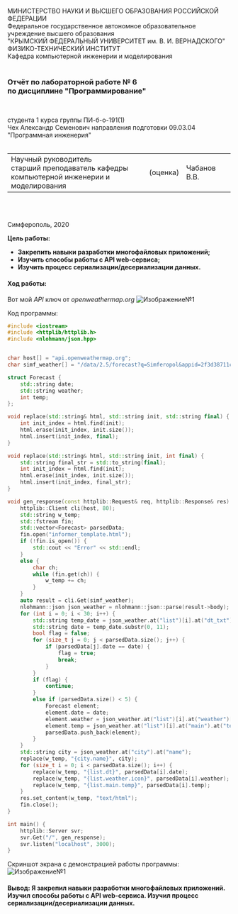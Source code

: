 МИНИСТЕРСТВО НАУКИ  И ВЫСШЕГО ОБРАЗОВАНИЯ РОССИЙСКОЙ ФЕДЕРАЦИИ  
Федеральное государственное автономное образовательное учреждение высшего образования  
"КРЫМСКИЙ ФЕДЕРАЛЬНЫЙ УНИВЕРСИТЕТ им. В. И. ВЕРНАДСКОГО"  
ФИЗИКО-ТЕХНИЧЕСКИЙ ИНСТИТУТ  
Кафедра компьютерной инженерии и моделирования
<br/><br/>

### Отчёт по лабораторной работе № 6<br/> по дисциплине "Программирование"
<br/>

студента 1 курса группы ПИ-б-о-191(1)  
Чех Александр Семенович 
направления подготовки 09.03.04 "Программная инженерия"  
<br/>

<table>
<tr><td>Научный руководитель<br/> старший преподаватель кафедры<br/> компьютерной инженерии и моделирования</td>
<td>(оценка)</td>
<td>Чабанов В.В.</td>
</tr>
</table>
<br/><br/>

Симферополь, 2020
 
 **Цель работы:**
 - **Закрепить навыки разработки многофайловыx приложений;**
 - **Изучить способы работы с API web-сервиса;**
 -  **Изучить процесс сериализации/десериализации данных.**
#### Ход работы:

Вот мой _API_ ключ от _openweathermap.org_
![Изображение№1](https://sun9-11.userapi.com/c854016/v854016279/23e41f/S805BdiLtEs.jpg "Рис.1")

Код программы:
```c++
#include <iostream>
#include <httplib/httplib.h>
#include <nlohmann/json.hpp>


char host[] = "api.openweathermap.org";
char simf_weather[] = "/data/2.5/forecast?q=Simferopol&appid=2f3d38711cb544e16f85c33b6b22a9c7&units=metric";

struct Forecast {
	std::string date;
	std::string weather;
	int temp;
};

void replace(std::string& html, std::string init, std::string final) {
	int init_index = html.find(init);
	html.erase(init_index, init.size());
	html.insert(init_index, final);
}

void replace(std::string& html, std::string init, int final) {
	std::string final_str = std::to_string(final);
	int init_index = html.find(init);
	html.erase(init_index, init.size());
	html.insert(init_index, final_str);
}

void gen_response(const httplib::Request& req, httplib::Response& res) {
	httplib::Client cli(host, 80);
	std::string w_temp;
	std::fstream fin;
	std::vector<Forecast> parsedData;
	fin.open("informer_template.html");
	if (!fin.is_open()) {
		std::cout << "Error" << std::endl;
	}
	else {
		char ch;
		while (fin.get(ch)) {
			w_temp += ch;
		}
	}
	auto result = cli.Get(simf_weather);
	nlohmann::json json_weather = nlohmann::json::parse(result->body);
	for (int i = 0; i < 30; i++) {
		std::string temp_date = json_weather.at("list")[i].at("dt_txt");
		std::string date = temp_date.substr(0, 11);
		bool flag = false;
		for (size_t j = 0; j < parsedData.size(); j++) {
			if (parsedData[j].date == date) {
				flag = true;
				break;
			}
		}
		if (flag) {
			continue;
		}
		else if (parsedData.size() < 5) {
			Forecast element;
			element.date = date;
			element.weather = json_weather.at("list")[i].at("weather")[0].at("icon");
			element.temp = json_weather.at("list")[i].at("main").at("temp");
			parsedData.push_back(element);
		}
	}
	std::string city = json_weather.at("city").at("name");
	replace(w_temp, "{city.name}", city);
	for (size_t i = 0; i < parsedData.size(); i++) {
		replace(w_temp, "{list.dt}", parsedData[i].date);
		replace(w_temp, "{list.weather.icon}", parsedData[i].weather);
		replace(w_temp, "{list.main.temp}", parsedData[i].temp);
	}
	res.set_content(w_temp, "text/html");
	fin.close();
}

int main() {
	httplib::Server svr;
	svr.Get("/", gen_response);
	svr.listen("localhost", 3000);
}
```
Скриншот экрана с демонстрацией работы программы:
![Изображение№1](https://sun9-9.userapi.com/c853420/v853420849/2360b4/l326XHxVAos.jpg "Рис.2")

#### Вывод: Я закрепил навыки разработки многофайловыx приложений. Изучил способы работы с API web-сервиса. Изучил процесс сериализации/десериализации данных.